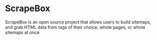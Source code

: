 # ScrapeBox

ScrapeBox is an open source project that allows users to build sitemaps, and grab HTML data from tags of their choice, whole pages, or whole sitemaps at once 
